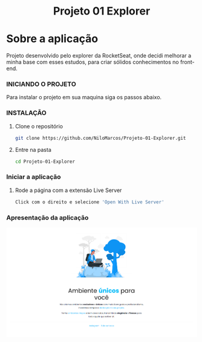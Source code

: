 <h1 align="center">Projeto 01 Explorer</h1>

<!-- Getting Started -->
# Sobre a aplicação
Projeto desenvolvido pelo explorer da RocketSeat, onde decidi melhorar a minha base com esses estudos, para criar sólidos conhecimentos no front-end.

### INICIANDO O PROJETO

Para instalar o projeto em sua maquina siga os passos abaixo.

### INSTALAÇÃO
1. Clone o repositório

   ```sh
   git clone https://github.com/NiloMarcos/Projeto-01-Explorer.git
   ```

2. Entre na pasta

   ```sh
   cd Projeto-01-Explorer
   ```

### Iniciar a aplicação
1. Rode a página com a extensão Live Server
   ```sh
   Click com o direito e selecione 'Open With Live Server'
   ```

### Apresentação da aplicação
<p align="center">

<div>
  <img src="assets/Screenshot.png">
</div>
